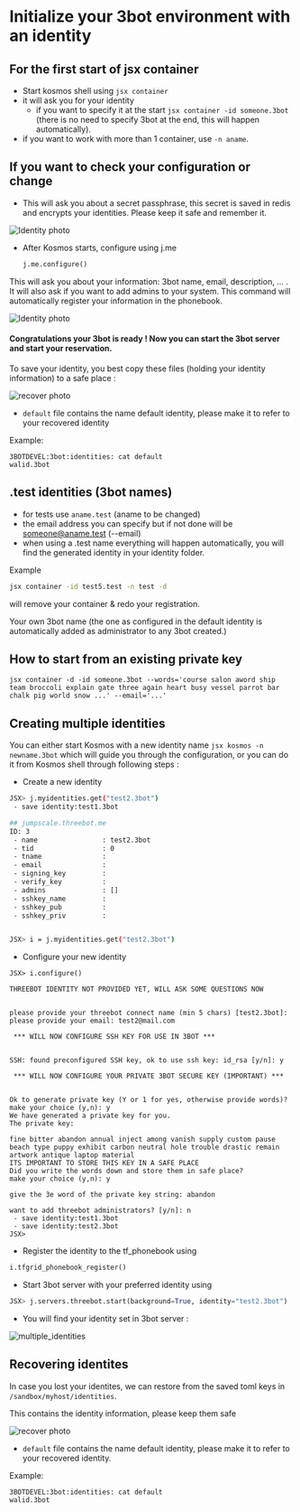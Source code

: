 # Initialize your 3bot environment with an identity

## For the first start of jsx container

- Start kosmos shell using ```jsx container```
- it will ask you for your identity
    - if you want to specify it at the start ```jsx container -id someone.3bot``` (there is no need to specify 3bot at the end, this will happen automatically).
- if you want to work with more than 1 container, use ```-n aname```.


## If you want to check your configuration or change

- This will ask you about a secret passphrase, this secret is saved in redis and encrypts your identities.
Please keep it safe and remember it.

 ![Identity photo](./img/identity1.png)

- After Kosmos starts, configure using j.me
    
    ```python
    j.me.configure()
    ```

This will ask you about your information: 3bot name, email, description, ... . It will also ask if you want to add admins to your system.
This command will automatically register your information in the phonebook.

 ![Identity photo](./img/identity.png)

#### Congratulations your 3bot is ready ! Now you can start the 3bot server and start your reservation.

To save your identity, you best copy these files (holding your identity information) to a safe place : 

 ![recover photo](./img/./img/identity2.png)

- `default` file contains the name default identity, please make it to refer to your recovered identity

Example:

```
3BOTDEVEL:3bot:identities: cat default
walid.3bot
```

## .test identities (3bot names)

- for tests use ```aname.test```  (aname to be changed)
- the email address you can specify but if not done will be someone@aname.test (--email)
- when using a .test name everything will happen automatically, you will find the generated identity in your identity folder.

Example

```bash
jsx container -id test5.test -n test -d
```

will remove your container & redo your registration. 

Your own 3bot name (the one as configured in the default identity is automatically added as administrator to any 3bot created.)
 
## How to start from an existing private key

```
jsx container -d -id someone.3bot --words='course salon aword ship team broccoli explain gate three again heart busy vessel parrot bar chalk pig world snow ...' --email='...'
```

## Creating multiple identities

You can either start Kosmos with a new identity name ```jsx kosmos -n newname.3bot``` which will guide you through the configuration, or you can do it from Kosmos shell through following steps :

- Create a new identity

```bash
JSX> j.myidentities.get("test2.3bot")
 - save identity:test1.3bot

## jumpscale.threebot.me
ID: 3
 - name                : test2.3bot
 - tid                 : 0
 - tname               :
 - email               :
 - signing_key         :
 - verify_key          :
 - admins              : []
 - sshkey_name         :
 - sshkey_pub          :
 - sshkey_priv         :


JSX> i = j.myidentities.get("test2.3bot")
```
- Configure your new identity
```
JSX> i.configure()

THREEBOT IDENTITY NOT PROVIDED YET, WILL ASK SOME QUESTIONS NOW


please provide your threebot connect name (min 5 chars) [test2.3bot]:
please provide your email: test2@mail.com

 *** WILL NOW CONFIGURE SSH KEY FOR USE IN 3BOT ***


SSH: found preconfigured SSH key, ok to use ssh key: id_rsa [y/n]: y

 *** WILL NOW CONFIGURE YOUR PRIVATE 3BOT SECURE KEY (IMPORTANT) ***


Ok to generate private key (Y or 1 for yes, otherwise provide words)?
make your choice (y,n): y
We have generated a private key for you.
The private key:

fine bitter abandon annual inject among vanish supply custom pause beach type puppy exhibit carbon neutral hole trouble drastic remain artwork antique laptop material
ITS IMPORTANT TO STORE THIS KEY IN A SAFE PLACE
Did you write the words down and store them in safe place?
make your choice (y,n): y

give the 3e word of the private key string: abandon

want to add threebot administrators? [y/n]: n
 - save identity:test1.3bot
 - save identity:test2.3bot
JSX>
```
- Register the identity to the tf_phonebook using
```python
i.tfgrid_phonebook_register()
```

- Start 3bot server with your preferred identity using
```python
JSX> j.servers.threebot.start(background=True, identity="test2.3bot")
```

- You will find your identity set in 3bot server :

![multiple_identities](./img/identity4.jpg)


## Recovering identites

In case you lost your identites, we can restore from the saved toml keys in `/sandbox/myhost/identities`.

This contains the identity information, please keep them safe

 ![recover photo](./img/./img/identity2.png)

- `default` file contains the name default identity, please make it to refer to your recovered identity.

Example:

```
3BOTDEVEL:3bot:identities: cat default
walid.3bot


